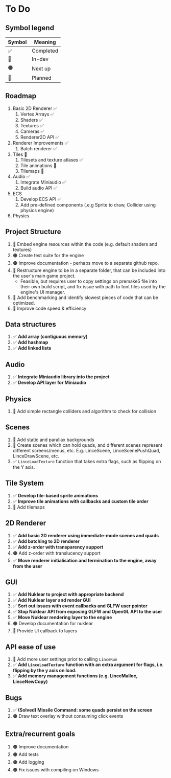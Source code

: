 # To Do

## Symbol legend
| Symbol | Meaning |
| ------ | ------- |
|   ✅   | Completed |
|   💛   | In-dev    |
|   🟠   | Next up   |
|   🔷   | Planned   |


## Roadmap
1. Basic 2D Renderer ✅
	1. Vertex Arrays ✅
	2. Shaders ✅
	3. Textures ✅
	4. Cameras ✅
	5. Renderer2D API ✅
2. Renderer Improvements ✅
	1. Batch renderer ✅
3. Tiles 💛
	1. Tilesets and texture atlases ✅
	2. Tile animations 💛
	3. Tilemaps 💛
4. Audio ✅
	1. Integrate Miniaudio ✅
	2. Build audio API ✅
5. ECS
	1. Develop ECS API ✅
	2. Add pre-defined components (.e.g Sprite to draw, Collider using physics engine)
5. Physics


## Project Structure
1. 💛 Embed engine resources within the code (e.g. default shaders and textures)
2. 🟠 Create test suite for the engine
3. 🟠 Improve documentation - perhaps move to a separate github repo.
4. 💛 Restructure engine to be in a separate folder, that can be included into the user's main game project.
	* Feasible, but requires user to copy settings on premake5 file into their own build script, and fix issue with path to font files used by the engine's UI manager.
5. 💛 Add benchmarking and identify slowest pieces of code that can be optimized.
6. 💛 Improve code speed & efficiency

## Data structures
1. ✅ **Add array (contiguous memory)**
2. ✅ **Add hashmap**
3. ✅ **Add linked lists** 

## Audio
1. ✅ **Integrate Miniaudio library into the project**
2. ✅ **Develop API layer for Miniaudio**

## Physics
1. 💛 Add simple rectangle colliders and algorithm to check for collision

## Scenes
1. 🔷 Add static and parallax backgrounds
2. 🔷 Create scenes which can hold quads, and different scenes represent different screens/menus, etc. E.g. LinceScene, LinceScenePushQuad, LinceDrawScene, etc.
3. ✅ `LinceLoadTexture` function that takes extra flags, such as flipping on the Y axis.

## Tile System
1. ✅ **Develop tile-based sprite animations**
2. ✅ **Improve tile animations with callbacks and custom tile order**
2. 💛 Add tilemaps

## 2D Renderer
1. ✅ **Add basic 2D renderer using immediate-mode scenes and quads**
2. ✅ **Add batching to 2D renderer**
3. ✅ **Add z-order with transparency support**
4. 🟠 Add z-order with translucency support
5. ✅ **Move renderer initialisation and termination to the engine, away from the user**

## GUI
1. ✅ **Add Nuklear to project with appropriate backend**
2. ✅ **Add Nuklear layer and render GUI**
3. ✅ **Sort out issues with event callbacks and GLFW user pointer**
4. ✅ **Stop Nuklear API from exposing GLFW and OpenGL API to the user**
5. ✅ **Move Nuklear rendering layer to the engine**
6. 🟠 Develop documentation for nuklear
7. 🔷 Provide UI callback to layers

## API ease of use
1. 💛 Add more user settings prior to calling `LinceRun`
2. ✅ **Add `LinceLoadTexture` function with an extra argument for flags, i.e. flipping by the y axis on load.**
3. ✅ **Add memory management functions (e.g. LinceMalloc, LinceNewCopy)**

## Bugs
1. ✅ **(Solved) Missile Command: some quads persist on the screen**
2. 🟠 Draw text overlay without consuming click events

## Extra/recurrent goals
1. 🟠 Improve documentation
2. 🟠 Add tests
3. 🟠 Add logging
4. 🟠 Fix issues with compiling on Windows
